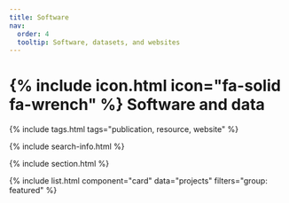 ```yaml
---
title: Software
nav:
  order: 4
  tooltip: Software, datasets, and websites
---
```

<main style="background-image: url('/images/background_dalle.jpg'); background-size: cover; background-repeat: no-repeat;">

# {% include icon.html icon="fa-solid fa-wrench" %} Software and data

{% include tags.html tags="publication, resource, website" %}

{% include search-info.html %}

{% include section.html %}

{% include list.html component="card" data="projects" filters="group: featured" %}

</main>
